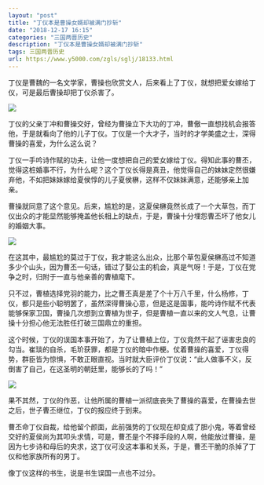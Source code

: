 ```yaml
---
layout: "post"
title: "丁仪本是曹操女婿却被满门抄斩"
date: "2018-12-17 16:15"
categories: "三国两晋历史"
description: "丁仪本是曹操女婿却被满门抄斩"
tags: 三国两晋历史
url: https://www.y5000.com/zgls/sglj/18133.html
---
```






丁仪是曹魏的一名文学家，曹操也欣赏文人，后来看上了丁仪，就想把爱女嫁给丁仪，可是最后曹操却把丁仪杀害了。

![](https://img.y5000.com/uploads/allimg/170329/1302293L9-0.jpg)

丁仪的父亲丁冲和曹操交好，曾经为曹操立下大功的丁冲，曹傲一直想找机会报答他，于是就看向了他的儿子丁仪。丁仪是一个大才子，当时的才学美盛之士，深得曹操的喜爱，为什么这么说？

丁仪一手吟诗作赋的功夫，让他一度想把自己的爱女嫁给丁仪。得知此事的曹丕，觉得这桩婚事不行，为什么呢？这个丁仪长得是真丑，他觉得自己的妹妹定然很嫌弃他，不如把妹妹嫁给夏侯惇的儿子夏侯楙，这样不仅妹妹满意，还能够亲上加亲。

曹操就同意了这个意见。后来，尴尬的是，这夏侯楙竟然长成了一个大草包，而丁仪出众的才能显然能够掩盖他长相上的缺点，于是，曹操十分埋怨曹丕坏了他女儿的婚姻大事。

![](https://img.y5000.com/uploads/allimg/170329/13022924c-1.jpg)

在这其中，最尴尬的莫过于丁仪，我才能这么出众，比那个草包夏侯楙高过不知道多少个山头，因为曹丕一句话，错过了娶公主的机会，真是气呀！于是，丁仪在党争之时，归附于一直与他亲善的曹植麾下。

只不过，曹植选择党羽的能力，比之曹丕真是差了个十万八千里，什么杨修，丁仪，都只是些小聪明罢了，虽然深得曹操心意，但是这是国事，能吟诗作赋不代表能够保家卫国，曹操几次想到立曹植为世子，但是曹植一直以来的文人气息，让曹操十分担心他无法胜任打破三国鼎立的重担。

这个时候，丁仪的误国本事开始了，为了让曹植上位，丁仪竟然干起了诬害忠良的勾当。崔琰的自杀，毛玠获罪，都是丁仪的暗中作梗。仗着曹操的喜爱，丁仪得势，群臣皆为惊惧，不敢正眼直视。当时就大臣评价丁仪说：“此人做事不义，反倒害了自己，在这圣明的朝廷里，能够长的了吗！”

![](https://img.y5000.com/uploads/allimg/170329/1302294R5-2.jpg)

果不其然，丁仪的作恶，让他所属的曹植一派彻底丧失了曹操的喜爱，在曹操去世之后，世子曹丕继位，丁仪的报应终于到来。

曹丕命丁仪自裁，给他留个颜面，此前强势的丁仪现在却变成了胆小鬼，等着曾经交好的夏侯尚为其叩头求情，可是，曹丕是个不择手段的人啊，他能放过曹操，是因为七步诗和母后的央求，这丁仪可没这本事和关系，于是，曹丕干脆的杀掉了丁仪和他家族所有的男丁。

像丁仪这样的书生，说是书生误国一点也不过分。
